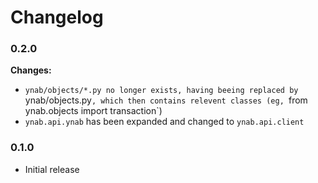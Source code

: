 # Changelog

### 0.2.0
**Changes:**
- `ynab/objects/*.py no longer exists, having beeing replaced by `ynab/objects.py`, which then contains relevent classes (eg, `from ynab.objects import transaction`)
- `ynab.api.ynab` has been expanded and changed to `ynab.api.client`

### 0.1.0

- Initial release
